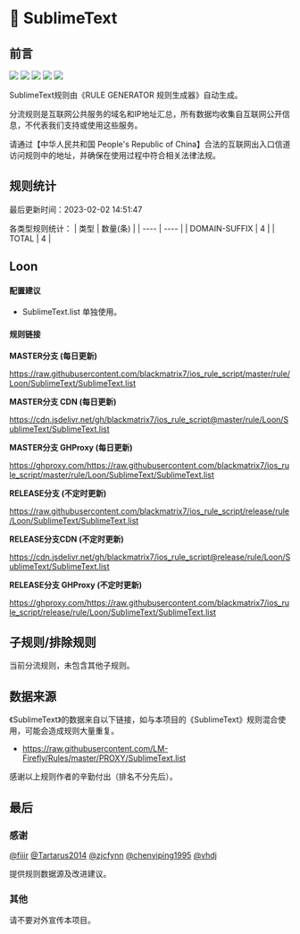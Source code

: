 # 🧸 SublimeText

## 前言

![](https://shields.io/badge/-移除重复规则-ff69b4) ![](https://shields.io/badge/-DOMAIN与DOMAIN--SUFFIX合并-green) ![](https://shields.io/badge/-DOMAIN--SUFFIX间合并-critical) ![](https://shields.io/badge/-DOMAIN--SUFFIX与DOMAIN--KEYWORD合并-blue) ![](https://shields.io/badge/-IP--CIDR(6)合并-blueviolet) 

SublimeText规则由《RULE GENERATOR 规则生成器》自动生成。

分流规则是互联网公共服务的域名和IP地址汇总，所有数据均收集自互联网公开信息，不代表我们支持或使用这些服务。

请通过【中华人民共和国 People's Republic of China】合法的互联网出入口信道访问规则中的地址，并确保在使用过程中符合相关法律法规。

## 规则统计

最后更新时间：2023-02-02 14:51:47

各类型规则统计：
| 类型 | 数量(条)  | 
| ---- | ----  |
| DOMAIN-SUFFIX | 4  | 
| TOTAL | 4  | 


## Loon 

#### 配置建议
- SublimeText.list 单独使用。

#### 规则链接
**MASTER分支 (每日更新)**

https://raw.githubusercontent.com/blackmatrix7/ios_rule_script/master/rule/Loon/SublimeText/SublimeText.list

**MASTER分支 CDN (每日更新)**

https://cdn.jsdelivr.net/gh/blackmatrix7/ios_rule_script@master/rule/Loon/SublimeText/SublimeText.list

**MASTER分支 GHProxy (每日更新)**

https://ghproxy.com/https://raw.githubusercontent.com/blackmatrix7/ios_rule_script/master/rule/Loon/SublimeText/SublimeText.list

**RELEASE分支 (不定时更新)**

https://raw.githubusercontent.com/blackmatrix7/ios_rule_script/release/rule/Loon/SublimeText/SublimeText.list

**RELEASE分支CDN (不定时更新)**

https://cdn.jsdelivr.net/gh/blackmatrix7/ios_rule_script@release/rule/Loon/SublimeText/SublimeText.list

**RELEASE分支 GHProxy (不定时更新)**

https://ghproxy.com/https://raw.githubusercontent.com/blackmatrix7/ios_rule_script/release/rule/Loon/SublimeText/SublimeText.list

## 子规则/排除规则


当前分流规则，未包含其他子规则。

## 数据来源

《SublimeText》的数据来自以下链接，如与本项目的《SublimeText》规则混合使用，可能会造成规则大量重复。

- https://raw.githubusercontent.com/LM-Firefly/Rules/master/PROXY/SublimeText.list


感谢以上规则作者的辛勤付出（排名不分先后）。

## 最后

### 感谢

[@fiiir](https://github.com/fiiir) [@Tartarus2014](https://github.com/Tartarus2014) [@zjcfynn](https://github.com/zjcfynn) [@chenyiping1995](https://github.com/chenyiping1995) [@vhdj](https://github.com/vhdj)

提供规则数据源及改进建议。

### 其他

请不要对外宣传本项目。